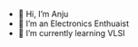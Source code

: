 - 👋 Hi, I’m Anju
- 👀 I’m an Electronics Enthuaist
- 🌱 I’m currently learning VLSI 
<!---
Anju2005/Anju2005 is a ✨ special ✨ repository because its `README.md` (this file) appears on your GitHub profile.
You can click the Preview link to take a look at your changes.
--->
